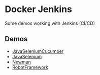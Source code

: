 # Docker Jenkins
Some demos working with Jenkins (CI/CD)

## Demos
* [JavaSeleniumCucumber](demos/JavaSeleniumCucumber)
* [JavaSelenium](demos/JavaSelenium)
* [Newman](demos/Newman)
* [RobotFramework](demos/RobotFramework)
